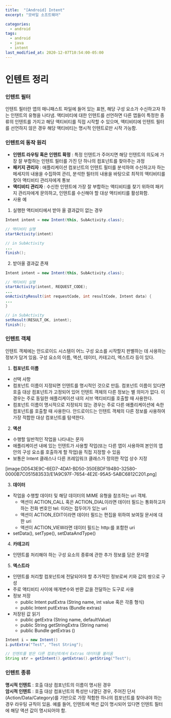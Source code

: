 ```yaml
---
title:  "[Android] Intent"
excerpt: "모바일 소프트웨어"

categories:
  - android
tags:
  - android
  - java
  - intent
last_modified_at: 2020-12-07T10:54:00-05:00
---
```


# 인텐트 정리
### 인텐트 필터
인텐트 필터란 앱의 매니패스트 파일에 들어 있는 표현, 해당 구성 요소가 수신하고자 하는 인텐트의 유형을 나타냄. 액티비티에 대한 인텐트를 선언하면 다른 앱들이 특정한 종류의 인텐트를 가지고 해당 액티비티를 직접 시작할 수 있으며, 액티비티에 인텐트 필터를 선언하지 않은 경우 해당 액티비티는 명시적 인텐트로만 시작 가능함.

### 인텐트의 동작 원리
* **인텐트 라우팅 혹은 인텐트 확정** : 특정 인텐트가 주어지면 해당 인텐트의 의도에 가장 잘 부합하는 인텐트 필터를 가진 단 하나의 컴포넌트를 찾아주는 과정
* **패키지 관리자** : 애플리케이션 컴포넌트의 인텐트 필터를 분석하여 수신하고자 하는 메세지의 내용을 수집하여 관리, 분석한 필터의 내용을 바탕으로 최적의 액티비티를 찾아 액티비티 관리자에게 통보
* **액티비티 관리자** : 수신한 인텐트에 가장 잘 부합하는 액티비티를 찾기 위하여 패키지 관리자에게 문의하고, 인텐트를 수신해야 할 대상 액티비티를 활성화함.
* 사용 예
1. 실행한 액티비티에서 받아 올 결과값이 없는 경우 

~~~java
Intent intent = new Intent(this, SubActivity.class);

// 액티비티 실행
startActivity(intent)
~~~  
~~~java
// in SubActivity
...
finish();
~~~
 
2. 받아올 결과값 존재  	

~~~java
Intent intent = new Intent(this, SubActivity.class);

// 액티비티 실행
startActivity(intent, REQUEST_CODE);
...
onActivityResult(int requestCode, int resultCode, Intent data) {
...
}
~~~

```java
// in SubActivity
setResult(RESULT_OK, intent);
finish();
```

### 인텐트 객체
인텐트 객체에는 안드로이드 시스템이 어느 구성 요소를 시작할지 판별하는 데 사용하는 정보가 담겨 있음.  구성 요소의 이름, 액션, 데이터, 카테고리, 엑스트라 등이 있다.
1. **컴포넌트 이름**
* 선택 사항
* 컴포넌트 이름이 지정되면 인텐트를 명시적인 것으로 만듬. 컴포넌트 이름이 있다면 호출 대상 컴포넌트가 고정되어 있어 인텐트 객체의 다른 정보는 별 의미가 없다.  이 경우는 주로 동일한 애플리케이션 내의 서브 액티비티를 호출할 때 사용한다.
* 컴포넌트 이름이 명시적으로 지정되지 않는 경우는 주로 다른 애플리케이션에 속한 컴포넌트를 호출할 때 사용한다. 안드로이드는 인텐트 객체의 다른 정보를 사용하여 가장 적합한 대상 컴포넌트를 탐색한다. 

2. **액션**
* 수행할 일반적인 작업을 나타내는 문자
* 애플리케이션 내에 있는 인텐트가 사용할 작업(또는 다른 앱이 사용하여 본인의 앱 안의 구성 요소를 호출하게 할 작업)을 직접 지정할 수 있음
* 보통은 Intent 클래스나 다른 프레임워크 클래스가 정의한 작업 상수 지정

[image:DD543E9C-6ED7-4DA1-BD50-350EBDF194B0-32580-0000B7C051583533/E1A9C97F-7654-4E2E-95A5-5ABC6812C201.png]

3. **데이터**
* 작업을 수행할 데이터 및 해당 데이터의 MIME 유형을 참조하는 uri 객체. 
	* 액션이 ACTION_CALL 혹은 ACTION_DIAL이라면 데이터 필드는 통화하고자 하는 전화 번호인 tel: 이라는 접두어가 있는 uri
	* 액션이 ACTION_EDIT이라면 데이터 필드는 편집을 위하여 보여질 문서에 대한 uri
	* 액션이 ACTION_VIEW라면 데이터 필드는 http:를 포함한 uri
* setData(), setType(), setDataAndType()

4. **카테고리** 
* 인텐트를 처리해야 하는 구성 요소의 종류에 관한 추가 정보를 담은 문자열

5. **엑스트라**
* 인텐트를 처리할 컴포넌트에 전달되어야 할 추가적인 정보로써 키와 값의 쌍으로 구성
* 주로 액티비티 사이에 매개변수와 반환 값을 전달하는 도구로 사용
* 정보 저장
	* public Intent putExtra (String name, int value 혹은 각종 형식)
	* public Intent putExtras (Bundle extras)
* 저장된 값 읽기
	* public <type> get<Type>Extra (String name, <type> defaultValue)
	* public String getStringExtra (String name)
	* public Bundle getExtras ()  
	
```java
Intent i = new Intent()
i.putExtra("Test", "Test String");

// 인텐트를 받은 다른 컴포넌트에서 Extras 데이터를 불러옴
String str = getIntent().getExtras().getString("Test");
```

### 인텐트 종류  
**명시적 인텐트** : 호출 대상 컴포넌트의 이름이 명시된 경우  
**암시적 인텐트** : 호출 대상 컴포넌트의 특성만 나열딘 경우, 주어진 단서(Action/Data/Category)를 기반으로 가장 적합한 하나의 컴포넌트를 찾아내야 하는 경우 라우팅 규칙이 있음. 예를 들어, 인텐트에 액션 값이 명시되어 있다면 인텐트 필터에 해당 액션 값이 명시되어야 함.
